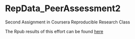 # RepData_PeerAssessment2
Second Assignment in Coursera Reproducible Research Class

The Rpub results of this effort can be found [here](http://rpubs.com/andersjh/repo_weather_data)

